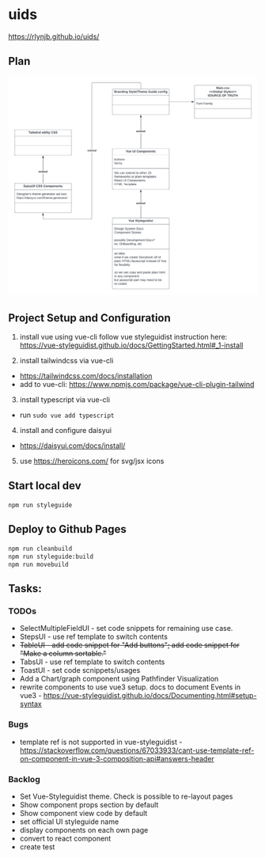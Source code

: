 # uids
https://rlynjb.github.io/uids/

## Plan
![alt text](public/UI_Design_System_plan.png "Class Diagram")

## Project Setup and Configuration

1. install vue using vue-cli
follow vue styleguidist instruction here: https://vue-styleguidist.github.io/docs/GettingStarted.html#_1-install

2. install tailwindcss via vue-cli
- https://tailwindcss.com/docs/installation
- add to vue-cli: https://www.npmjs.com/package/vue-cli-plugin-tailwind

3. install typescript via vue-cli
- run `sudo vue add typescript`

4. install and configure daisyui
- https://daisyui.com/docs/install/

5. use https://heroicons.com/ for svg/jsx icons

## Start local dev
```
npm run styleguide
```

## Deploy to Github Pages
```
npm run cleanbuild
npm run styleguide:build
npm run movebuild
```

## Tasks:

### TODOs
- SelectMultipleFieldUI - set code snippets for remaining use case.
- StepsUI - use ref template to switch contents
- ~~TableUI - add code snippet for "Add buttons"; add code snippet for "Make a column sortable."~~
- TabsUI - use ref template to switch contents
- ToastUI - set code scnippets/usages
- Add a Chart/graph component using Pathfinder Visualization
- rewrite components to use vue3 setup. docs to document Events in vue3 - https://vue-styleguidist.github.io/docs/Documenting.html#setup-syntax

### Bugs
- template ref is not supported in vue-styleguidist - https://stackoverflow.com/questions/67033933/cant-use-template-ref-on-component-in-vue-3-composition-api#answers-header

### Backlog
- Set Vue-Styleguidist theme. Check is possible to re-layout pages
- Show component props section by default
- Show component view code by default
- set official UI styleguide name
- display components on each own page
- convert to react component
- create test

